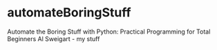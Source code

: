 # automateBoringStuff
Automate the Boring Stuff with Python: Practical Programming for Total Beginners Al Sweigart - my stuff
